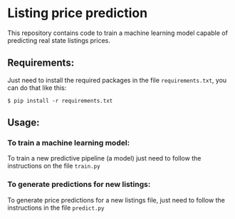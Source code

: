# Listing price prediction

This repository contains code to train a machine learning model capable of predicting real state listings prices.

## Requirements:
Just need to install the required packages in the file `requirements.txt`, you can do that like this:

`$ pip install -r requirements.txt`

## Usage:

### To train a machine learning model:
To train a new predictive pipeline (a model) just need to follow the instructions on the file `train.py`

### To generate predictions for new listings:
To generate price predictions for a new listings file, just need to follow the instructions in the file `predict.py`

